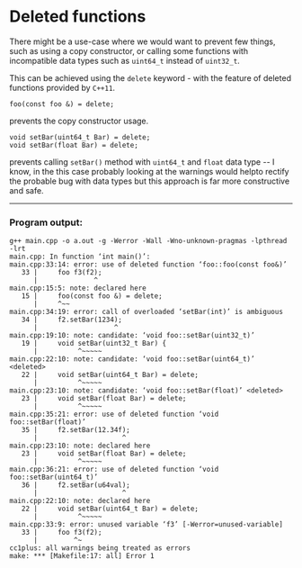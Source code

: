# Deleted functions

There might be a use-case where we would want to prevent few things, such as using a copy constructor, or calling some functions with incompatible data types such as `uint64_t` instead of `uint32_t`.

This can be achieved using the `delete` keyword - with the feature of deleted functions provided by `C++11`.

    foo(const foo &) = delete;

prevents the copy constructor usage.


    void setBar(uint64_t Bar) = delete;
    void setBar(float Bar) = delete;

prevents calling `setBar()` method with `uint64_t` and `float` data type -- I know, in the this case probably looking at the warnings would helpto rectify the probable bug with data types but this approach is far more constructive and safe.

***
### Program output:

    g++ main.cpp -o a.out -g -Werror -Wall -Wno-unknown-pragmas -lpthread -lrt
    main.cpp: In function ‘int main()’:
    main.cpp:33:14: error: use of deleted function ‘foo::foo(const foo&)’
       33 |     foo f3(f2);
          |              ^
    main.cpp:15:5: note: declared here
       15 |     foo(const foo &) = delete;
          |     ^~~
    main.cpp:34:19: error: call of overloaded ‘setBar(int)’ is ambiguous
       34 |     f2.setBar(1234);
          |                   ^
    main.cpp:19:10: note: candidate: ‘void foo::setBar(uint32_t)’
       19 |     void setBar(uint32_t Bar) {
          |          ^~~~~~
    main.cpp:22:10: note: candidate: ‘void foo::setBar(uint64_t)’ <deleted>
       22 |     void setBar(uint64_t Bar) = delete;
          |          ^~~~~~
    main.cpp:23:10: note: candidate: ‘void foo::setBar(float)’ <deleted>
       23 |     void setBar(float Bar) = delete;
          |          ^~~~~~
    main.cpp:35:21: error: use of deleted function ‘void foo::setBar(float)’
       35 |     f2.setBar(12.34f);
          |                     ^
    main.cpp:23:10: note: declared here
       23 |     void setBar(float Bar) = delete;
          |          ^~~~~~
    main.cpp:36:21: error: use of deleted function ‘void foo::setBar(uint64_t)’
       36 |     f2.setBar(u64val);
          |                     ^
    main.cpp:22:10: note: declared here
       22 |     void setBar(uint64_t Bar) = delete;
          |          ^~~~~~
    main.cpp:33:9: error: unused variable ‘f3’ [-Werror=unused-variable]
       33 |     foo f3(f2);
          |         ^~
    cc1plus: all warnings being treated as errors
    make: *** [Makefile:17: all] Error 1

